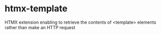 # htmx-template
HTMX extension enabling to retrieve the contents of &lt;template> elements rather than make an HTTP request

